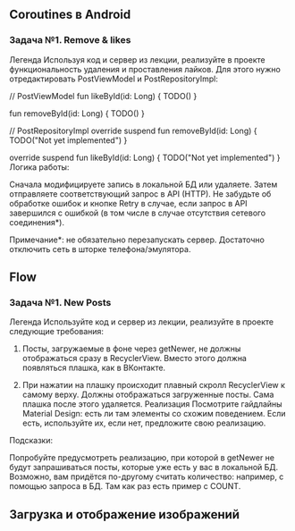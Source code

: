 ## Coroutines в Android

### Задача №1. Remove & likes
Легенда
Используя код и сервер из лекции, реализуйте в проекте функциональность удаления и проставления лайков. Для этого нужно отредактировать PostViewModel и PostRepositoryImpl:

// PostViewModel
fun likeById(id: Long) {
    TODO()
}

fun removeById(id: Long) {
    TODO()
}

// PostRepositoryImpl
override suspend fun removeById(id: Long) {
    TODO("Not yet implemented")
}

override suspend fun likeById(id: Long) {
    TODO("Not yet implemented")
}
Логика работы:

Сначала модифицируете запись в локальной БД или удаляете.
Затем отправляете соответствующий запрос в API (HTTP).
Не забудьте об обработке ошибок и кнопке Retry в случае, если запрос в API завершился с ошибкой (в том числе в случае отсутствия сетевого соединения*).

Примечание*: не обязательно перезапускать сервер. Достаточно отключить сеть в шторке телефона/эмулятора.

## Flow
### Задача №1. New Posts
Легенда
Используйте код и сервер из лекции, реализуйте в проекте следующие требования:

1. Посты, загружаемые в фоне через getNewer, не должны отображаться сразу в RecyclerView. Вместо этого должна появляться плашка, как в ВКонтакте.

2. При нажатии на плашку происходит плавный скролл RecyclerView к самому верху. Должны отображаться загруженные посты. Сама плашка после этого удаляется.
Реализация
Посмотрите гайдлайны Material Design: есть ли там элементы со схожим поведением. Если есть, используйте их, если нет, предложите свою реализацию.

Подсказки:

Попробуйте предусмотреть реализацию, при которой в getNewer не будут запрашиваться посты, которые уже есть у вас в локальной БД. Возможно, вам придётся по-другому считать количество: например, с помощью запроса в БД. Там как раз есть пример с COUNT.

## Загрузка и отображение изображений